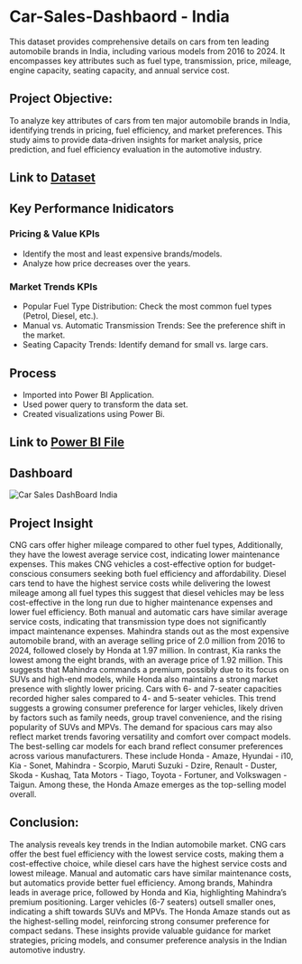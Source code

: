 # Car-Sales-Dashbaord - India
This dataset provides comprehensive details on cars from ten leading automobile brands in India, including various models from 2016 to 2024. It encompasses key attributes such as fuel type, transmission, price, mileage, engine capacity, seating capacity, and annual service cost.
## Project Objective:
To analyze key attributes of cars from ten major automobile brands in India, identifying trends in pricing, fuel efficiency, and market preferences. This study aims to provide data-driven insights for market analysis, price prediction, and fuel efficiency evaluation in the automotive industry.
## Link to <a href="https://github.com/mrefemena/Car-Sales-Dashbaord---India/blob/main/car_dataset_india.csv">Dataset<a/>
## Key Performance Inidicators
### Pricing & Value KPIs
- Identify the most and least expensive brands/models.
- Analyze how price decreases over the years.
### Market Trends KPIs
- Popular Fuel Type Distribution: Check the most common fuel types (Petrol, Diesel, etc.).
- Manual vs. Automatic Transmission Trends: See the preference shift in the market.
- Seating Capacity Trends: Identify demand for small vs. large cars.

## Process
- Imported into Power BI Application.
- Used power query to transform the data set.
- Created visualizations using Power Bi.

## Link to <a href="https://github.com/mrefemena/Car-Sales-Dashbaord---India/blob/main/India%20Car%20Sales%20Dashboard.pbix">Power BI File<a/>

## Dashboard
![Car Sales DashBoard India](https://github.com/user-attachments/assets/a383db38-c8b4-43ad-97c1-0693041718d8)

## Project Insight
CNG cars offer higher mileage compared to other fuel types, Additionally, they have the lowest average service cost, indicating lower maintenance expenses. This makes CNG vehicles a cost-effective option for budget-conscious consumers seeking both fuel efficiency and affordability.
Diesel cars tend to have the highest service costs while delivering the lowest mileage among all fuel types this suggest that diesel vehicles may be less cost-effective in the long run due to higher maintenance expenses and lower fuel efficiency.
Both manual and automatic cars have similar average service costs, indicating that transmission type does not significantly impact maintenance expenses. 
Mahindra stands out as the most expensive automobile brand, with an average selling price of 2.0 million from 2016 to 2024, followed closely by Honda at 1.97 million. In contrast, Kia ranks the lowest among the eight brands, with an average price of 1.92 million. This suggests that Mahindra commands a premium, possibly due to its focus on SUVs and high-end models, while Honda also maintains a strong market presence with slightly lower pricing.
Cars with 6- and 7-seater capacities recorded higher sales compared to 4- and 5-seater vehicles. This trend suggests a growing consumer preference for larger vehicles, likely driven by factors such as family needs, group travel convenience, and the rising popularity of SUVs and MPVs. The demand for spacious cars may also reflect market trends favoring versatility and comfort over compact models.
The best-selling car models for each brand reflect consumer preferences across various manufacturers. These include Honda - Amaze, Hyundai - i10, Kia - Sonet, Mahindra - Scorpio, Maruti Suzuki - Dzire, Renault - Duster, Skoda - Kushaq, Tata Motors - Tiago, Toyota - Fortuner, and Volkswagen - Taigun. Among these, the Honda Amaze emerges as the top-selling model overall.



## Conclusion:
The analysis reveals key trends in the Indian automobile market. CNG cars offer the best fuel efficiency with the lowest service costs, making them a cost-effective choice, while diesel cars have the highest service costs and lowest mileage. Manual and automatic cars have similar maintenance costs, but automatics provide better fuel efficiency.
Among brands, Mahindra leads in average price, followed by Honda and Kia, highlighting Mahindra’s premium positioning. Larger vehicles (6-7 seaters) outsell smaller ones, indicating a shift towards SUVs and MPVs. The Honda Amaze stands out as the highest-selling model, reinforcing strong consumer preference for compact sedans.
These insights provide valuable guidance for market strategies, pricing models, and consumer preference analysis in the Indian automotive industry. 



